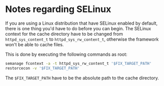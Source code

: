 # Notes regarding SELinux

If you are using a Linux distribution that have SELinux enabled by default, there is one thing you'd have to do before you can begin. The SELinux context for the cache directory have to be changed from `httpd_sys_content_t` to `httpd_sys_rw_content_t`, otherwise the framework won't be able to cache files.

This is done by executing the following commands as root:

```bash
semanage fcontext -a -t httpd_sys_rw_content_t '$FIX_TARGET_PATH'
restorcecon -v '$FIX_TARGET_PATH'
```

The `$FIX_TARGET_PATH` have to be the absolute path to the cache directory.